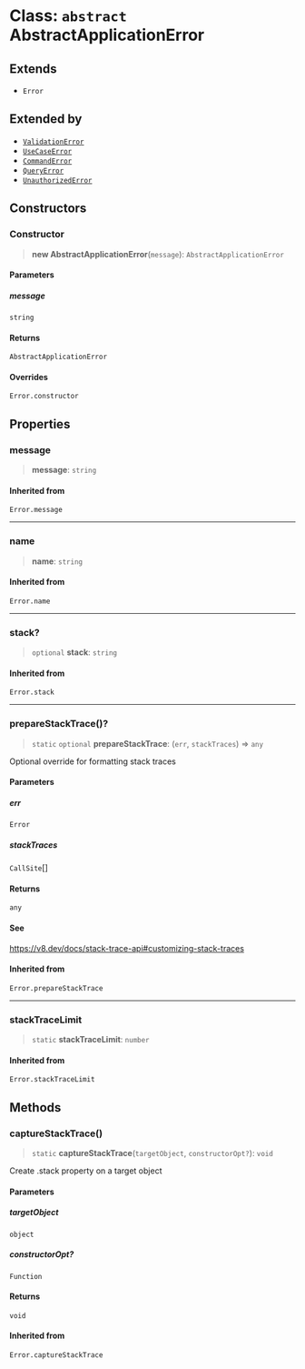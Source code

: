 # Class: `abstract` AbstractApplicationError

## Extends

- `Error`

## Extended by

- [`ValidationError`](/libraries/common-application/Class.ValidationError.md)
- [`UseCaseError`](/libraries/common-application/Class.UseCaseError.md)
- [`CommandError`](/libraries/common-application/Class.CommandError.md)
- [`QueryError`](/libraries/common-application/Class.QueryError.md)
- [`UnauthorizedError`](/libraries/common-application/Class.UnauthorizedError.md)

## Constructors

<a id="constructor"></a>

### Constructor

> **new AbstractApplicationError**(`message`): `AbstractApplicationError`

#### Parameters

##### message

`string`

#### Returns

`AbstractApplicationError`

#### Overrides

`Error.constructor`

## Properties

<a id="message"></a>

### message

> **message**: `string`

#### Inherited from

`Error.message`

***

<a id="name"></a>

### name

> **name**: `string`

#### Inherited from

`Error.name`

***

<a id="stack"></a>

### stack?

> `optional` **stack**: `string`

#### Inherited from

`Error.stack`

***

<a id="preparestacktrace"></a>

### prepareStackTrace()?

> `static` `optional` **prepareStackTrace**: (`err`, `stackTraces`) => `any`

Optional override for formatting stack traces

#### Parameters

##### err

`Error`

##### stackTraces

`CallSite`[]

#### Returns

`any`

#### See

https://v8.dev/docs/stack-trace-api#customizing-stack-traces

#### Inherited from

`Error.prepareStackTrace`

***

<a id="stacktracelimit"></a>

### stackTraceLimit

> `static` **stackTraceLimit**: `number`

#### Inherited from

`Error.stackTraceLimit`

## Methods

<a id="capturestacktrace"></a>

### captureStackTrace()

> `static` **captureStackTrace**(`targetObject`, `constructorOpt?`): `void`

Create .stack property on a target object

#### Parameters

##### targetObject

`object`

##### constructorOpt?

`Function`

#### Returns

`void`

#### Inherited from

`Error.captureStackTrace`
